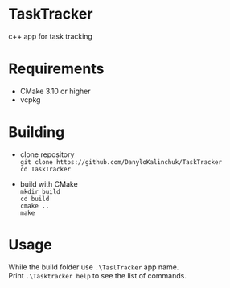# TaskTracker
c++ app for task tracking

# Requirements
- CMake 3.10 or higher
- vcpkg

# Building
- clone repository  
`git clone https://github.com/DanyloKalinchuk/TaskTracker`  
`cd TaskTracker`

- build with CMake  
`mkdir build`  
`cd build`  
`cmake ..`  
`make`

# Usage
While the build folder use `.\TaslTracker` app name.  
Print `.\Tasktracker help` to see the list of commands.

